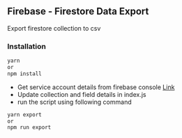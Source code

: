 ## Firebase - Firestore Data Export
Export firestore collection to csv

### Installation

```sh
yarn 
or 
npm install
```

 - Get service account details from firebase console [Link](https://console.firebase.google.com/u/0/project/_/settings/serviceaccounts/adminsdk)
 - Update collection and field details in index.js
 - run the script using following command

```sh
yarn export
or
npm run export
```